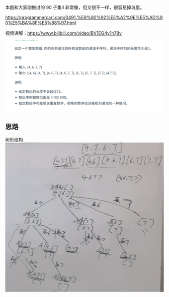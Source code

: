 本题和大家刚做过的 90.子集II 非常像，但又很不一样，很容易掉坑里。 

https://programmercarl.com/0491.%E9%80%92%E5%A2%9E%E5%AD%90%E5%BA%8F%E5%88%97.html 

视频讲解：https://www.bilibili.com/video/BV1EG4y1h78v  

![img_4.png](img_4.png)

## 思路
树形结构
![img.png](img.png)